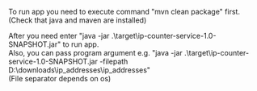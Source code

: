 To run app you need to execute command "mvn clean package" first.
<br>
(Check that java and maven are installed)

After you need enter "java -jar .\target\ip-counter-service-1.0-SNAPSHOT.jar" to run app.
<br>
Also, you can pass program argument e.g. "java -jar .\target\ip-counter-service-1.0-SNAPSHOT.jar -filepath D:\downloads\ip_addresses\ip_addresses"
<br>
(File separator depends on os)